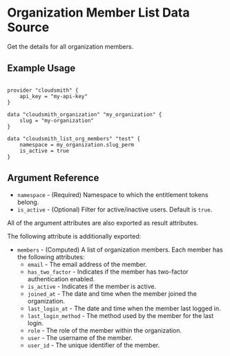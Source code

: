 # Organization Member List Data Source

Get the details for all organization members.

## Example Usage

```hcl

provider "cloudsmith" {
    api_key = "my-api-key"
}

data "cloudsmith_organization" "my_organization" {
    slug = "my-organization"
}

data "cloudsmith_list_org_members" "test" {
    namespace = my_organization.slug_perm
    is_active = true
}
```

## Argument Reference

* `namespace` - (Required) Namespace to which the entitlement tokens belong.
* `is_active` - (Optional) Filter for active/inactive users. Default is `true`.

All of the argument attributes are also exported as result attributes.

The following attribute is additionally exported:

* `members` - (Computed) A list of organization members. Each member has the following attributes:
  * `email` - The email address of the member.
  * `has_two_factor` - Indicates if the member has two-factor authentication enabled.
  * `is_active` - Indicates if the member is active.
  * `joined_at` - The date and time when the member joined the organization.
  * `last_login_at` - The date and time when the member last logged in.
  * `last_login_method` - The method used by the member for the last login.
  * `role` - The role of the member within the organization.
  * `user` - The username of the member.
  * `user_id` - The unique identifier of the member.